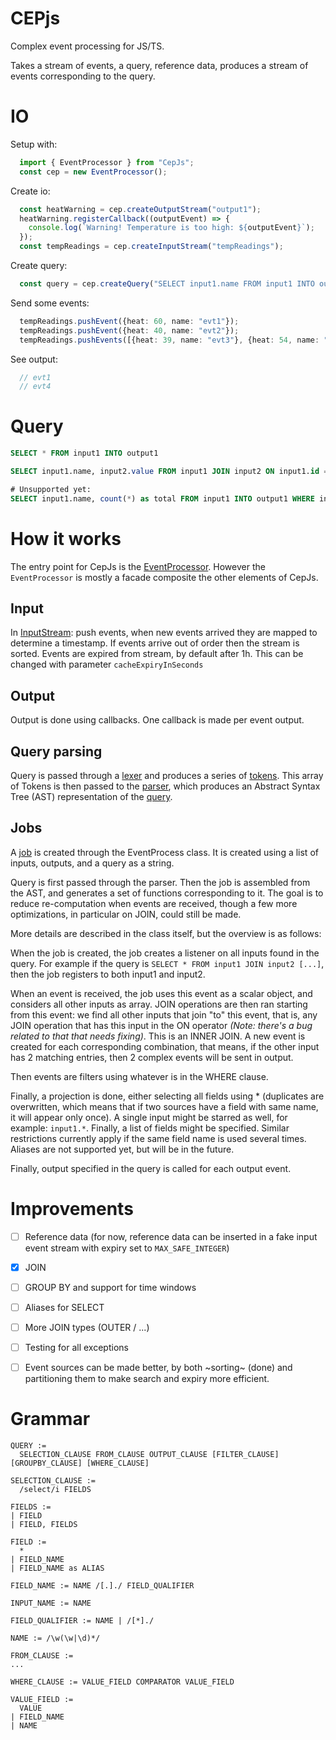 # CEPjs

Complex event processing for JS/TS.

Takes a stream of events, a query, reference data, produces a stream of events corresponding to the query.

# IO

Setup with:

```ts
  import { EventProcessor } from "CepJs";
  const cep = new EventProcessor();
```

Create io:

```ts
  const heatWarning = cep.createOutputStream("output1");
  heatWarning.registerCallback((outputEvent) => {
    console.log(`Warning! Temperature is too high: ${outputEvent}`);
  });
  const tempReadings = cep.createInputStream("tempReadings");
```

Create query:

```ts
  const query = cep.createQuery("SELECT input1.name FROM input1 INTO output1 WHERE input1.heat > 50");
```

Send some events:

```ts
  tempReadings.pushEvent({heat: 60, name: "evt1"});
  tempReadings.pushEvent({heat: 40, name: "evt2"});
  tempReadings.pushEvents([{heat: 39, name: "evt3"}, {heat: 54, name: "evt4"}]);
```

See output:
```ts
  // evt1
  // evt4
```

# Query

```sql
SELECT * FROM input1 INTO output1

SELECT input1.name, input2.value FROM input1 JOIN input2 ON input1.id == input2.id INTO output1 WHERE input1value > 10

# Unsupported yet:
SELECT input1.name, count(*) as total FROM input1 INTO output1 WHERE input1.someValue > 10 GROUP BY input1.name, TumblingWindow(seconds, 10)
```

# How it works

The entry point for CepJs is the [EventProcessor](./src/EventProcessor.ts). However the `EventProcessor` is mostly a facade composite the 
other elements of CepJs.

## Input

In [InputStream](./src/IO/InputStream.ts): push events, when new events arrived they are mapped to determine a timestamp. If events arrive out
of order then the stream is sorted. Events are expired from stream, by default after 1h. This can be changed with parameter `cacheExpiryInSeconds`

## Output

Output is done using callbacks. One callback is made per event output.

## Query parsing

Query is passed through a [lexer](./src/Lexer/Lexer.ts) and produces a series of [tokens](./src/Lexer/IToken.ts). This array of Tokens is then
passed to the [parser](./src/Parser/Parser.ts), which produces an Abstract Syntax Tree (AST) representation of the [query](./src/Parser/QueryAst.ts).

## Jobs

A [job](./src/Processing/Job.ts) is created through the EventProcess class. It is created using a list of inputs, outputs, and a query as a string.

Query is first passed through the parser. Then the job is assembled from the AST, and generates a set of functions corresponding to it. The goal
is to reduce re-computation when events are received, though a few more optimizations, in particular on JOIN, could still be made.

More details are described in the class itself, but the overview is as follows:

When the job is created, the job creates a listener on all inputs found in the query. For example if the query is `SELECT * FROM input1 JOIN input2 [...]`,
then the job registers to both input1 and input2.

When an event is received, the job uses this event as a scalar object, and considers all other inputs as array. JOIN operations are then ran starting
from this event: we find all other inputs that join "to" this event, that is, any JOIN operation that has this input in the ON operator _(Note: there's a
bug related to that that needs fixing)_. This is an INNER JOIN. A new event is created for each corresponding combination, that means, if the other input
has 2 matching entries, then 2 complex events will be sent in output.

Then events are filters using whatever is in the WHERE clause.

Finally, a projection is done, either selecting all fields using * (duplicates are overwritten, which means that if two sources have a field with same name, it will
appear only once). A single input might be starred as well, for example: `input1.*`. Finally, a list of fields might be specified. Similar restrictions currently apply
if the same field name is used several times. Aliases are not supported yet, but will be in the future.

Finally, output specified in the query is called for each output event.

# Improvements

- [ ] Reference data (for now, reference data can be inserted in a fake input event stream with expiry set to `MAX_SAFE_INTEGER`)
- [X] JOIN
- [ ] GROUP BY and support for time windows
- [ ] Aliases for SELECT
- [ ] More JOIN types (OUTER / ...)
- [ ] Testing for all exceptions
- [ ] Event sources can be made better, by both ~sorting~ (done) and partitioning them to make search and expiry more efficient.


# Grammar

```text
QUERY := 
  SELECTION_CLAUSE FROM_CLAUSE OUTPUT_CLAUSE [FILTER_CLAUSE] [GROUPBY_CLAUSE] [WHERE_CLAUSE]

SELECTION_CLAUSE :=
  /select/i FIELDS

FIELDS :=
| FIELD
| FIELD, FIELDS

FIELD :=
  *
| FIELD_NAME
| FIELD_NAME as ALIAS

FIELD_NAME := NAME /[.]./ FIELD_QUALIFIER

INPUT_NAME := NAME

FIELD_QUALIFIER := NAME | /[*]./

NAME := /\w(\w|\d)*/

FROM_CLAUSE := 
...

WHERE_CLAUSE := VALUE_FIELD COMPARATOR VALUE_FIELD

VALUE_FIELD :=
  VALUE
| FIELD_NAME
| NAME

```
